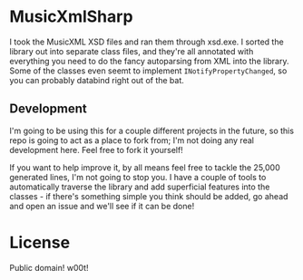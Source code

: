 # MusicXmlSharp

I took the MusicXML XSD files and ran them through xsd.exe. I sorted the library out into separate class files, and they're all annotated with everything you need to do the fancy autoparsing from XML into the library. Some of the classes even seemt to implement `INotifyPropertyChanged`, so you can probably databind right out of the bat.

## Development

I'm going to be using this for a couple different projects in the future, so this repo is going to act as a place to fork from; I'm not doing any real development here. Feel free to fork it yourself!

If you want to help improve it, by all means feel free to tackle the 25,000 generated lines, I'm not going to stop you. I have a couple of tools to automatically traverse the library and add superficial features into the classes - if there's something simple you think should be added, go ahead and open an issue and we'll see if it can be done!

# License

Public domain! w00t!
